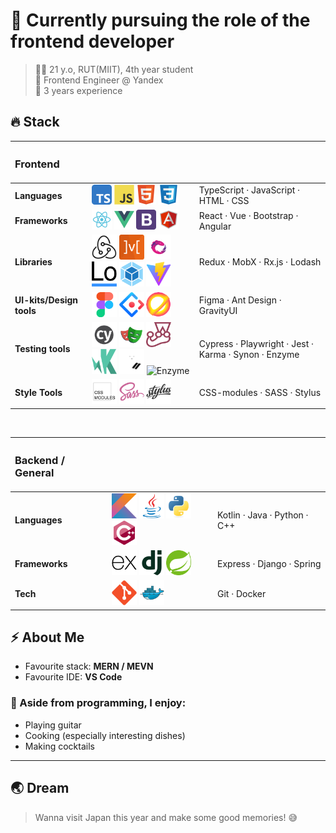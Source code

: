 # 🚀 Currently pursuing the role of the frontend developer


> 👨‍🎓 21 y.o, RUT(MIIT), 4th year student  
> 🏢 Frontend Engineer @ Yandex  
> 💼 3 years experience


## 🔥 Stack


<!-- Frontend -->
<table>
  <thead>
    <tr>
      <th align="left"><h3>Frontend</h3></th>
      <th align="center"></th>
      <th align="left"></th>
    </tr>
  </thead>
  <tbody>
    <tr>
      <td><b>Languages</b></td>
      <td>
        <img src="img/typescript.svg" width="32" title="TypeScript"/>
        <img src="img/javascript.svg" width="32" title="JavaScript"/>
        <img src="img/HTML5.svg" width="32" title="HTML"/>
        <img src="img/CSS3.svg" width="32" title="CSS"/>
      </td>
      <td>TypeScript  ·  JavaScript  ·  HTML  ·  CSS</td>
    </tr>
    <tr>
      <td><b>Frameworks</b></td>
      <td>
        <img src="img/react.svg" width="32" title="React"/>
        <img src="img/vue-1.svg" width="32" title="Vue"/>
        <img src="img/bootstrap.svg" width="32" title="Bootstrap"/>
        <img src="img/angularjs.svg" width="32" title="Angular"/>
      </td>
      <td>React  ·  Vue  ·  Bootstrap  ·  Angular</td>
    </tr>
    <tr>
      <td><b>Libraries</b></td>
      <td>
        <img src="img/redux.svg" title="Redux" width="40" height="40"/>
        <img src="img/MobX.svg" title="MobX" width="40" height="40"/>
        <img src="img/rxjs logo.svg" title="Rx.js" width="40" height="40"/>
        <img src="img/lodash-logo.svg" title="Lodash" width="40" height="40"/>
        <img src="img/Webpack.svg" title="Webpack" width="40" height="40"/>
        <img src="img/Vite.js.svg" title="Vite" width="40" height="40"/>
      </td>
      <td>Redux  ·  MobX  ·  Rx.js  ·  Lodash</td>
    </tr>
    <tr>
      <td><b>UI-kits/Design tools</b></td>
      <td>
        <img src="img/Figma.svg" title="Figma" width="40" height="40"/>
        <img src="img/ant.svg" title="Ant Design" width="40" height="40"/>
        <img src="img/gravity-1.svg" title="GravityUI" height="40"/>
      </td>
      <td>Figma ·  Ant Design  ·  GravityUI</td>
    </tr>
    <tr>
      <td><b>Testing tools</b></td>
      <td>
        <img src="img/cypress.svg" title="Cypress" height="40"/>
        <img src="img/playwrite.svg" title="Playwright" height="40"/>
        <img src="img/Jest.svg" title="Jest" height="40"/>
        <img src="img/Karma.svg" title="Karma" height="40"/>
        <img src="img/synon.svg" title="Synon" height="40"/>
        <img src="img/enzyme.svg" title="Enzyme" height="40"/>
        <td>Cypress  ·  Playwright   ·  Jest  ·  Karma   ·   Synon   ·  Enzyme</td>
      </td>
    </tr>
    <tr>
      <td><b>Style Tools</b></td>
      <td>
        <img src="img/css-modules-logo.svg" title="CSS-Modules" height="40"/>
        <img src="img/Sass.svg" title="SASS" height="40"/>
        <img src="img/Stylus.svg" title="Stylus" height="40"/>
        <td>CSS-modules  ·  SASS  ·  Stylus</td>
      </td>
    </tr>
  </tbody>
</table>

<br>

<!-- Backend -->
<table>
  <thead>
    <tr>
      <th align="left"><h3>Backend / General</h3></th>
      <th align="center"></th>
      <th align="left"></th>
    </tr>
  </thead>
  <tbody>
    <tr>
      <td><b>Languages</b></td>
      <td>
        <img src="img/kotlin.svg" width="40" height="40" title="Kotlin"/>
        <img src="img/java.svg" width="40" height="40" title="Java"/>
        <img src="img/python.svg" width="40" height="40" title="Python"/>
        <img src="img/cplusplus.svg" width="40" height="40" title="C++"/>
      </td>
      <td>Kotlin  ·  Java  ·  Python  ·  C++</td>
    </tr>
    <tr>
      <td><b>Frameworks</b></td>
      <td>
        <img src="img/express-logo.svg"width="40" height="40" title="Express"/>
        <img src="img/Django.svg" width="40" height="40" title="Django"/>
        <img src="img/spring.svg" width="40" height="40" title="Spring"/>
      </td>
      <td>Express  ·  Django  ·  Spring</td>
    </tr>
    <tr>
      <td><b>Tech</b></td>
      <td>
        <img src="img/git.svg" width="40" height="40" title="Git"/>
        <img src="img/docker.svg" width="40" height="40" title="Docker"/>
      </td>
      <td>Git  ·  Docker</td>
    </tr>
  </tbody>
</table>

## ⚡️ About Me

- Favourite stack: **MERN / MEVN**
- Favourite IDE: **VS Code**

### 🎸 Aside from programming, I enjoy:
- Playing guitar
- Cooking (especially interesting dishes)
- Making cocktails

---

## 🌏 Dream

> Wanna visit Japan this year and make some good memories! 😅
